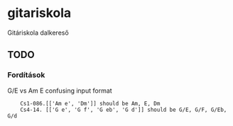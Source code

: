 # gitariskola
Gitáriskola dalkereső

## TODO


### Fordítások

G/E vs Am E confusing input format

```
	Cs1-086.[['Am e', 'Dm']] should be Am, E, Dm
	Cs4-14. [['G e', 'G f', 'G eb', 'G d']] should be G/E, G/F, G/Eb, G/d
```

